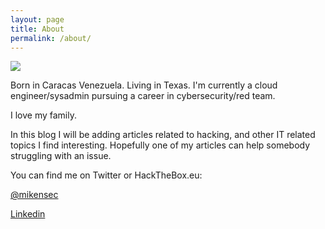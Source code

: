 ```yaml
---
layout: page
title: About
permalink: /about/
---
```


![](assets/img/victoria.png)

Born in Caracas Venezuela. Living in Texas. I'm currently a cloud engineer/sysadmin pursuing a career in cybersecurity/red team.

I love my family. 

In this blog I will be adding articles related to hacking, and other IT related topics I find interesting. Hopefully one of my articles can help somebody struggling with an issue. 

You can find me on Twitter or HackTheBox.eu:

[@mikensec](https://twitter.com/mikensec)

[Linkedin](https://www.linkedin.com/in/nietomichael/)


